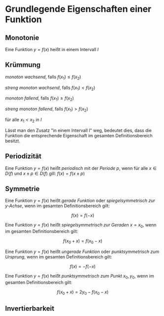 # Grundlegende Eigenschaften einer Funktion

## Monotonie

Eine Funktion $y=f(x)$ heißt in einem Intervall $I$

## Krümmung

*monoton wachsend*, falls $f(x_1) \leq f(x_2)$

*streng monoton wachsend*, falls $f(x_1) < f(x_2)$

*monoton fallend*, falls $f(x_1) \geq f(x_2)$

*streng monoton fallend*, falls $f(x_1) > f(x_2)$

für alle $x_1 < x_2$ in $I$

Lässt man den Zusatz "in einem Intervall I" weg, bedeutet dies, dass die Funktion die entsprechende Eigenschaft im gesamten Definitionsbereich besitzt.

## Periodizität

Eine Funktion $y=f(x)$ heißt *periodisch* mit der *Periode p*, wenn für alle $x \in D(f)$ und $x \pm p \in D(f)$ gill: $f(x) = f(x \pm p)$

## Symmetrie

Eine Funktion $y = f(x)$ heißt *gerade Funktion* oder *spiegelsymmetrisch zur y-Achse*, wenn im gesamten Definitionsbereich gilt:

$$f(x) = f(-x)$$

Eine Funktion $y=f(x)$ heißt *spiegelsymmetrisch zur Geraden* $x=x_0$, wenn im gesamten Definitionsbereich gilt:

$$f(x_0+x) = f(x_0 - x)$$

Eine Funktion $y = f(x)$ heißt *ungerade Funktion* oder *punktsymmetrisch zum Ursprung*, wenn im gesamten Definitionsbereich gilt:

$$f(x) = -f(-x)$$

Eine Funktion $y=f(x)$ heißt *punktsymmetrisch zum Punkt* $x_0, y_0$, wenn im gesamten Definitionsbereich gilt:

$$f(x_0+x) = 2y_0 - f(x_0 -x)$$

## Invertierbarkeit


